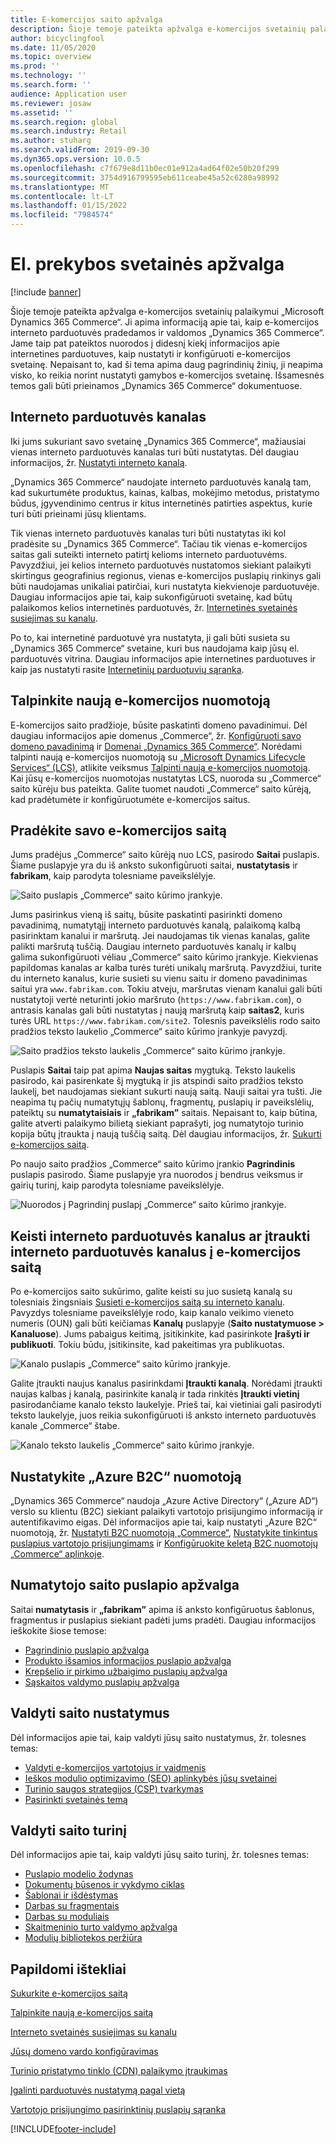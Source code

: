 ```yaml
---
title: E-komercijos saito apžvalga
description: Šioje temoje pateikta apžvalga e-komercijos svetainių palaikymui „Microsoft Dynamics 365 Commerce“.
author: bicyclingfool
ms.date: 11/05/2020
ms.topic: overview
ms.prod: ''
ms.technology: ''
ms.search.form: ''
audience: Application user
ms.reviewer: josaw
ms.assetid: ''
ms.search.region: global
ms.search.industry: Retail
ms.author: stuharg
ms.search.validFrom: 2019-09-30
ms.dyn365.ops.version: 10.0.5
ms.openlocfilehash: c7f679e8d11b0ec01e912a4ad64f02e50b20f299
ms.sourcegitcommit: 3754d916799595eb611ceabe45a52c6280a98992
ms.translationtype: MT
ms.contentlocale: lt-LT
ms.lasthandoff: 01/15/2022
ms.locfileid: "7984574"
---
```

# <a name="e-commerce-site-overview"></a>El. prekybos svetainės apžvalga

[!include [banner](includes/banner.md)]

Šioje temoje pateikta apžvalga e-komercijos svetainių palaikymui „Microsoft Dynamics 365 Commerce“. Ji apima informaciją apie tai, kaip e-komercijos interneto parduotuvės pradedamos ir valdomos „Dynamics 365 Commerce“. Jame taip pat pateiktos nuorodos į didesnį kiekį informacijos apie internetines parduotuves, kaip nustatyti ir konfigūruoti e-komercijos svetainę. Nepaisant to, kad ši tema apima daug pagrindinių žinių, ji neapima visko, ko reikia norint nustatyti gamybos e-komercijos svetainę. Išsamesnės temos gali būti prieinamos „Dynamics 365 Commerce“ dokumentuose.

## <a name="online-store-channel"></a>Interneto parduotuvės kanalas

Iki jums sukuriant savo svetainę „Dynamics 365 Commerce“, mažiausiai vienas interneto parduotuvės kanalas turi būti nustatytas. Dėl daugiau informacijos, žr. [Nustatyti interneto kanalą](channel-setup-online.md). 

„Dynamics 365 Commerce“ naudojate interneto parduotuvės kanalą tam, kad sukurtumėte produktus, kainas, kalbas, mokėjimo metodus, pristatymo būdus, įgyvendinimo centrus ir kitus internetinės patirties aspektus, kurie turi būti prieinami jūsų klientams.

Tik vienas interneto parduotuvės kanalas turi būti nustatytas iki kol pradėsite su „Dynamics 365 Commerce“. Tačiau tik vienas e-komercijos saitas gali suteikti interneto patirtį kelioms interneto parduotuvėms. Pavyzdžiui, jei kelios interneto parduotuvės nustatomos siekiant palaikyti skirtingus geografinius regionus, vienas e-komercijos puslapių rinkinys gali būti naudojamas unikaliai patirčiai, kuri nustatyta kiekvienoje parduotuvėje. Daugiau informacijos apie tai, kaip sukonfigūruoti svetainę, kad būtų palaikomos kelios internetinės parduotuvės, žr. [Internetinės svetainės susiejimas su kanalu](associate-site-online-store.md).

Po to, kai internetinė parduotuvė yra nustatyta, ji gali būti susieta su „Dynamics 365 Commerce“ svetaine, kuri bus naudojama kaip jūsų el. parduotuvės vitrina. Daugiau informacijos apie internetines parduotuves ir kaip jas nustatyti rasite [Internetinių parduotuvių sąranka](/dynamics365/unified-operations/retail/online-stores).

## <a name="deploy-a-new-e-commerce-tenant"></a>Talpinkite naują e-komercijos nuomotoją

E-komercijos saito pradžioje, būsite paskatinti domeno pavadinimui. Dėl daugiau informacijos apie domenus „Commerce“, žr. [Konfigūruoti savo domeno pavadinimą](configure-your-domain-name.md) ir [Domenai „Dynamics 365 Commerce“](domains-commerce.md). Norėdami talpinti naują e-komercijos nuomotoją su [„Microsoft Dynamics Lifecycle Services“ (LCS)](/dynamics365/unified-operations/dev-itpro/lifecycle-services/lcs-user-guide), atlikite veiksmus [Talpinti naują e-komercijos nuomotoją](deploy-ecommerce-site.md). Kai jūsų e-komercijos nuomotojas nustatytas LCS, nuoroda su „Commerce“ saito kūrėju bus pateikta. Galite tuomet naudoti „Commerce“ saito kūrėją, kad pradėtumėte ir konfigūruotumėte e-komercijos saitus.

## <a name="initialize-your-e-commerce-site"></a>Pradėkite savo e-komercijos saitą

Jums pradėjus „Commerce“ saito kūrėją nuo LCS, pasirodo **Saitai** puslapis. Šiame puslapyje yra du iš anksto sukonfigūruoti saitai, **nustatytasis** ir **fabrikam**, kaip parodyta tolesniame paveikslėlyje.

![Saito puslapis „Commerce“ saito kūrimo įrankyje.](media/e-commerce-site-01.png)

Jums pasirinkus vieną iš saitų, būsite paskatinti pasirinkti domeno pavadinimą, numatytąjį interneto parduotuvės kanalą, palaikomą kalbą pasirinktam kanalui ir maršrutą. Jei naudojamas tik vienas kanalas, galite palikti maršrutą tuščią. Daugiau interneto parduotuvės kanalų ir kalbų galima sukonfigūruoti vėliau „Commerce“ saito kūrimo įrankyje. Kiekvienas papildomas kanalas ar kalba turės turėti unikalų maršrutą. Pavyzdžiui, turite du interneto kanalus, kurie susieti su vienu saitu ir domeno pavadinimas saitui yra  `www.fabrikam.com`. Tokiu atveju, maršrutas vienam kanalui gali būti nustatytoji vertė neturinti jokio maršruto (`https://www.fabrikam.com`), o antrasis kanalas gali būti nustatytas į naują maršrutą kaip **saitas2**, kuris turės URL `https://www.fabrikam.com/site2`. Tolesnis paveikslėlis rodo saito pradžios teksto laukelio „Commerce“ saito kūrimo įrankyje pavyzdį.

![Saito pradžios teksto laukelis „Commerce“ saito kūrimo įrankyje.](media/e-commerce-site-02.png)

Puslapis **Saitai** taip pat apima **Naujas saitas** mygtuką. Teksto laukelis pasirodo, kai pasirenkate šį mygtuką ir jis atspindi saito pradžios teksto laukelį, bet naudojamas siekiant sukurti naują saitą. Nauji saitai yra tušti. Jie neapima tų pačių numatytųjų šablonų, fragmentų, puslapių ir paveikslėlių, pateiktų su **numatytaisiais** ir **„fabrikam”** saitais. Nepaisant to, kaip būtina, galite atverti palaikymo bilietą siekiant paprašyti, jog numatytojo turinio kopija būtų įtraukta į naują tuščią saitą. Dėl daugiau informacijos, žr. [Sukurti e-komercijos saitą](create-ecommerce-site.md).

Po naujo saito pradžios „Commerce“ saito kūrimo įrankio **Pagrindinis** puslapis pasirodo. Šiame puslapyje yra nuorodos į bendrus veiksmus ir gairių turinį, kaip parodyta tolesniame paveikslėlyje.

![Nuorodos į Pagrindinį puslapį „Commerce“ saito kūrimo įrankyje.](media/e-commerce-site-03.png)

## <a name="modify-online-store-channels-or-add-online-store-channels-to-an-e-commerce-site"></a>Keisti interneto parduotuvės kanalus ar įtraukti interneto parduotuvės kanalus į e-komercijos saitą

Po e-komercijos saito sukūrimo, galite keisti su juo susietą kanalą su tolesniais žingsniais [Susieti e-komercijos saitą su interneto kanalu](associate-site-online-store.md). Pavyzdys tolesniame paveikslėlyje rodo, kaip kanalo veikimo vieneto numeris (OUN) gali būti keičiamas **Kanalų** puslapyje (**Saito nustatymuose \> Kanaluose**). Jums pabaigus keitimą, įsitikinkite, kad pasirinkote **Įrašyti ir publikuoti**. Tokiu būdu, įsitikinsite, kad pakeitimas yra publikuotas.

![Kanalo puslapis „Commerce“ saito kūrimo įrankyje.](media/e-commerce-site-04.png)

Galite įtraukti naujus kanalus pasirinkdami **Įtraukti kanalą**. Norėdami įtraukti naujas kalbas į kanalą, pasirinkite kanalą ir tada rinkitės **Įtraukti vietinį** pasirodančiame kanalo teksto laukelyje. Prieš tai, kai vietiniai gali pasirodyti teksto laukelyje, juos reikia sukonfigūruoti iš anksto interneto parduotuvės kanale „Commerce“ štabe.

![Kanalo teksto laukelis „Commerce“ saito kūrimo įrankyje.](media/e-commerce-site-05.png)

## <a name="set-up-an-azure-b2c-tenant"></a>Nustatykite „Azure B2C“ nuomotoją

„Dynamics 365 Commerce“ naudoja „Azure Active Directory“ („Azure AD“) verslo su klientu (B2C) siekiant palaikyti vartotojo prisijungimo informaciją ir autentifikavimo eigas. Dėl informacijos apie tai, kaip nustatyti „Azure B2C“ nuomotoją, žr. [Nustatyti B2C nuomotoją „Commerce“](set-up-b2c-tenant.md), [Nustatykite tinkintus puslapius vartotojo prisijungimams](custom-pages-user-logins.md) ir [Konfigūruokite keletą B2C nuomotojų „Commerce“ aplinkoje](configure-multi-b2c-tenants.md).

## <a name="overview-of-the-default-site-pages"></a>Numatytojo saito puslapio apžvalga

Saitai **numatytasis** ir **„fabrikam”** apima iš anksto konfigūruotus šablonus, fragmentus ir puslapius siekiant padėti jums pradėti. Daugiau informacijos ieškokite šiose temose:

- [Pagrindinio puslapio apžvalga](quick-tour-home-page.md)
- [Produkto išsamios informacijos puslapio apžvalga](quick-tour-pdp.md)
- [Krepšelio ir pirkimo užbaigimo puslapių apžvalga](quick-tour-cart-checkout.md)
- [Sąskaitos valdymo puslapių apžvalga](quick-tour-account-management.md)

## <a name="manage-site-settings"></a>Valdyti saito nustatymus

Dėl informacijos apie tai, kaip valdyti jūsų saito nustatymus, žr. tolesnes temas:

- [Valdyti e-komercijos vartotojus ir vaidmenis](manage-ecommerce-users-roles.md)
- [Ieškos modulio optimizavimo (SEO) aplinkybės jūsų svetainei](/search-engine-optimization-considerations.md)
- [Turinio saugos strategijos (CSP) tvarkymas](manage-csp.md)
- [Pasirinkti svetainės temą](select-site-theme.md)

## <a name="manage-site-content"></a>Valdyti saito turinį

Dėl informacijos apie tai, kaip valdyti jūsų saito turinį, žr. tolesnes temas:

- [Puslapio modelio žodynas](page-elements-overview.md)
- [Dokumentų būsenos ir vykdymo ciklas](document-states-overview.md)
- [Šablonai ir išdėstymas](templates-layouts-overview.md)
- [Darbas su fragmentais](work-with-fragments.md)
- [Darbas su moduliais](work-with-modules.md)
- [Skaitmeninio turto valdymo apžvalga](dam-overview.md)
- [Modulių bibliotekos peržiūra](starter-kit-overview.md)

## <a name="additional-resources"></a>Papildomi ištekliai

[Sukurkite e-komercijos saitą](create-ecommerce-site.md)

[Talpinkite naują e-komercijos saitą](deploy-ecommerce-site.md)

[Interneto svetainės susiejimas su kanalu](associate-site-online-store.md)

[Jūsų domeno vardo konfigūravimas](configure-your-domain-name.md)

[Turinio pristatymo tinklo (CDN) palaikymo įtraukimas](add-cdn-support.md)

[Įgalinti parduotuvės nustatymą pagal vietą](enable-store-detection.md)

[Vartotojo prisijungimo pasirinktinių puslapių sąranka](custom-pages-user-logins.md)


[!INCLUDE[footer-include](../includes/footer-banner.md)]